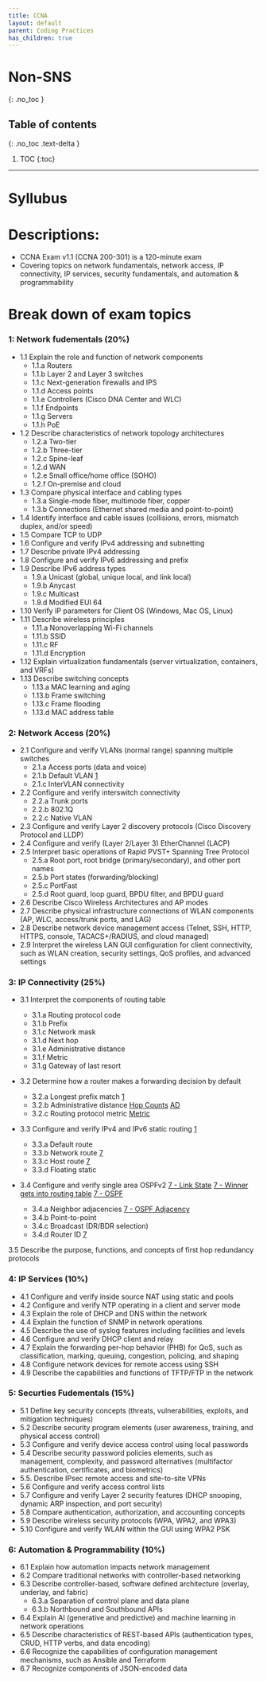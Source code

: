 ```yaml
---
title: CCNA
layout: default
parent: Coding Practices
has_children: true
---
```

# Non-SNS
{: .no_toc }

## Table of contents
{: .no_toc .text-delta }

1. TOC
{:toc}

---

# Syllubus 

# Descriptions:
- CCNA Exam v1.1 (CCNA 200-301) is a 120-minute exam
- Covering topics on network fundamentals, network access, IP connectivity, IP services, security fundamentals, and automation & programmability

# Break down of exam topics 

### 1: Network fudementals (20%)
- 1.1 Explain the role and function of network components
    - 1.1.a Routers
    - 1.1.b Layer 2 and Layer 3 switches
    - 1.1.c Next-generation firewalls and IPS
    - 1.1.d Access points
    - 1.1.e Controllers (Cisco DNA Center and WLC)
    - 1.1.f Endpoints
    - 1.1.g Servers
    - 1.1.h PoE
- 1.2 Describe characteristics of network topology architectures
    - 1.2.a Two-tier
    - 1.2.b Three-tier
    - 1.2.c Spine-leaf
    - 1.2.d WAN
    - 1.2.e Small office/home office (SOHO)
    - 1.2.f On-premise and cloud
- 1.3 Compare physical interface and cabling types
    - 1.3.a Single-mode fiber, multimode fiber, copper
    - 1.3.b Connections (Ethernet shared media and point-to-point)
- 1.4 Identify interface and cable issues (collisions, errors, mismatch duplex, and/or speed)
- 1.5 Compare TCP to UDP
- 1.6 Configure and verify IPv4 addressing and subnetting
- 1.7 Describe private IPv4 addressing
- 1.8 Configure and verify IPv6 addressing and prefix
- 1.9 Describe IPv6 address types
    - 1.9.a Unicast (global, unique local, and link local)
    - 1.9.b Anycast
    - 1.9.c Multicast
    - 1.9.d Modified EUI 64
- 1.10 Verify IP parameters for Client OS (Windows, Mac OS, Linux)
- 1.11 Describe wireless principles
    - 1.11.a Nonoverlapping Wi-Fi channels
    - 1.11.b SSID
    - 1.11.c RF
    - 1.11.d Encryption
- 1.12 Explain virtualization fundamentals (server virtualization, containers, and VRFs)
- 1.13 Describe switching concepts
    - 1.13.a MAC learning and aging
    - 1.13.b Frame switching
    - 1.13.c Frame flooding
    - 1.13.d MAC address table

### 2: Network Access (20%)
- 2.1 Configure and verify VLANs (normal range) spanning multiple switches
    - 2.1.a Access ports (data and voice)
    - 2.1.b Default VLAN [1](../lessons/lesson_7/#923x-vlan-1-doesnt-require-setup-cuz-its-the-default-vlan)
    - 2.1.c InterVLAN connectivity
- 2.2 Configure and verify interswitch connectivity
    - 2.2.a Trunk ports
    - 2.2.b 802.1Q
    - 2.2.c Native VLAN
- 2.3 Configure and verify Layer 2 discovery protocols (Cisco Discovery Protocol and LLDP)
- 2.4 Configure and verify (Layer 2/Layer 3) EtherChannel (LACP)
- 2.5 Interpret basic operations of Rapid PVST+ Spanning Tree Protocol
    - 2.5.a Root port, root bridge (primary/secondary), and other port names
    - 2.5.b Port states (forwarding/blocking)
    - 2.5.c PortFast
    - 2.5.d Root guard, loop guard, BPDU filter, and BPDU guard
- 2.6 Describe Cisco Wireless Architectures and AP modes
- 2.7 Describe physical infrastructure connections of WLAN components (AP, WLC, access/trunk ports, and LAG)
- 2.8 Describe network device management access (Telnet, SSH, HTTP, HTTPS, console, TACACS+/RADIUS, and cloud managed)
- 2.9 Interpret the wireless LAN GUI configuration for client connectivity, such as WLAN creation, security settings, QoS profiles, and advanced settings

### 3: IP Connectivity (25%)
- 3.1 Interpret the components of routing table
    - 3.1.a Routing protocol code
    - 3.1.b Prefix
    - 3.1.c Network mask
    - 3.1.d Next hop
    - 3.1.e Administrative distance
    - 3.1.f Metric
    - 3.1.g Gateway of last resort

- 3.2 Determine how a router makes a forwarding decision by default
    - 3.2.a Longest prefix match [1](../lessons/lesson_7/#934-routing-entries-matching-order)
    - 3.2.b Administrative distance [Hop Counts](../lessons/lesson_7/#1012-hop-counts) [AD](../lessons/lesson_7/#102-ad--administrative-distance--metric)
    - 3.2.c Routing protocol metric [Metric](../lessons/lesson_7/#1022-metric)

- 3.3 Configure and verify IPv4 and IPv6 static routing [1](../lessons/lesson_7/#93-static-routing-entries)
    - 3.3.a Default route
    - 3.3.b Network route [7](../lessons/lesson_7/#932x-network-route--static-route-d)
    - 3.3.c Host route [7](../lessons/lesson_7/#932y--host-route)
    - 3.3.d Floating static

- 3.4 Configure and verify single area OSPFv2 [7 - Link State](../lessons/lesson_7/#1011-distance-vector-vs-link-state-routing-protocols--2-routing-protocols) [7 - Winner gets into routing table](../lessons/lesson_7/#103-ospf--open-shortest-path-first) [7 - OSPF](.../lessons/lesson_7/#1033-ospf-area)
    - 3.4.a Neighbor adjacencies [7 - OSPF Adjacency](../lessons/lesson_7/#1034-ospf-adjacency-or-ospf-neighbor-relationships)
    - 3.4.b Point-to-point
    - 3.4.c Broadcast (DR/BDR selection)
    - 3.4.d Router ID [7](../lessons/lesson_7/#1031-router-id)

3.5 Describe the purpose, functions, and concepts of first hop redundancy protocols

### 4: IP Services (10%)
- 4.1 Configure and verify inside source NAT using static and pools
- 4.2 Configure and verify NTP operating in a client and server mode
- 4.3 Explain the role of DHCP and DNS within the network
- 4.4 Explain the function of SNMP in network operations
- 4.5 Describe the use of syslog features including facilities and levels
- 4.6 Configure and verify DHCP client and relay
- 4.7 Explain the forwarding per-hop behavior (PHB) for QoS, such as classification, marking, queuing, congestion, policing, and shaping
- 4.8 Configure network devices for remote access using SSH
- 4.9 Describe the capabilities and functions of TFTP/FTP in the network

### 5: Securties Fudementals (15%)
- 5.1 Define key security concepts (threats, vulnerabilities, exploits, and mitigation techniques)
- 5.2 Describe security program elements (user awareness, training, and physical access control)
- 5.3 Configure and verify device access control using local passwords
- 5.4 Describe security password policies elements, such as management, complexity, and password alternatives (multifactor authentication, certificates, and biometrics)
- 5.5. Describe IPsec remote access and site-to-site VPNs
- 5.6 Configure and verify access control lists
- 5.7 Configure and verify Layer 2 security features (DHCP snooping, dynamic ARP inspection, and port security)
- 5.8 Compare authentication, authorization, and accounting concepts
- 5.9 Describe wireless security protocols (WPA, WPA2, and WPA3)
- 5.10 Configure and verify WLAN within the GUI using WPA2 PSK

### 6: Automation & Programmability (10%)
- 6.1 Explain how automation impacts network management
- 6.2 Compare traditional networks with controller-based networking
- 6.3 Describe controller-based, software defined architecture (overlay, underlay, and fabric)
    - 6.3.a Separation of control plane and data plane
    - 6.3.b Northbound and Southbound APIs
- 6.4 Explain AI (generative and predictive) and machine learning in network operations
- 6.5 Describe characteristics of REST-based APIs (authentication types, CRUD, HTTP verbs, and data encoding)
- 6.6 Recognize the capabilities of configuration management mechanisms, such as Ansible and Terraform
- 6.7 Recognize components of JSON-encoded data



